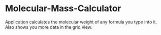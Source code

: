 # Molecular-Mass-Calculator
Application calculates the molecular weight of any formula you type into it. Also shows you more data in the grid view.
